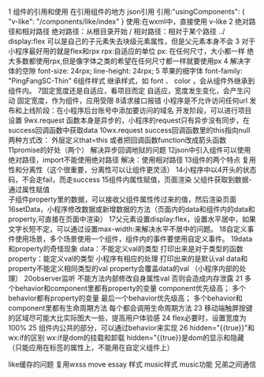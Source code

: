 1 组件的引用和使用
在引用组件的地方 json引用 
引用:"usingComponents": {
  "v-like": "/components/like/index"
}
使用:在wxml中，直接使用 v-like
2 绝对路径和相对路径
绝对路径：从根目录开始 /
相对路径：相对于某个路径 ../
display:flex 可以是自己的子元素失去块级元素属性，但是父元素本身不会
3 对于小程序最好用的就是flex和rpx
rpx:自适应的单位
px: 在任何尺寸，大小都一样
绝大多数都使用rpx,但是像字体之类的希望在任何尺寸都一样就要使用px
4 解决字体的空隙
font-size: 24rpx;
line-height: 24rpx;
5 苹果的细字体
font-family: "PingFangSC-Thin"
6组件样式
继承样式，如 font 、 color ，会从组件外继承到组件内。
7固定宽度还是自适应，看项目而定
自适应，宽度发生变化，会产生闪动
固定宽度，作为组件，应用受限
8请求接口报错
小程序是不允许访问任何url
发布和上线阶段：在小程序后台账号中添加要访问的域名
开发阶段，可以进行项目设置
9wx.request
函数本身是异步的，小程序的request只有异步没有同步，在success回调函数中获取data
10wx.request success回调函数里的this指向null
两种方式改：
外层定义that=this
或者把回调函数function改成箭头函数
11promise的好处（两个）
解决异步回调地狱的问题
12json中引入组件可以使用绝对路径，import不能使用绝对路径
解决：使用相对路径
13组件的两个特点 复用性和分离性（这个很重要，分离性可以让组件更灵活）
14小程序中以4开头的状态码，不会走fail，而走success
15组件内属性赋值，页面渲染
父组件获取到数据-通过属性赋值  
子组件property里的数据，可以接收父组件属性传过来的值，然后渲染页面
16setData，小程序修改数据或新增数据的方法（页面内的data和组件内的data和property,可直接在页面中渲染）
17父元素设置display:flex，设置水平居中，如果文字长短不定，可以通过设置max-width:来解决水平不居中的问题。 
18自定义事件使用场景，多个场景使用一个组件，组件内的事件要使用自定义事件。
19data和property的奇怪现象
data：不能定义val的类型 打印出来是对于类型的函数 property：能定义val的类型 小程序有相应的处理 打印出来的是默认val
data和property不能定义相同类型的val property会覆盖data的val （小程序内部的处理）
20observer监听 不能方法内部修改自身属性val 否则会造成内存泄露
21 多个behavior和component里都有property的变量 component优先级高；
多个behavior都有property的变量 最后一个behavior优先级高；
多个behavior和component里都有生命周期方法 每个都会调用生命周期方法
23 移动端触屏按键的区域尽可能大比实际图大一些，提高用户体验感
24 flex必要时，设置宽度为100%
25 组件内公共的部分，可以通过behavior来实现
26 hidden="{{true}}"和wx:if的区别
wx:if是dom的挂载和卸载
hidden="{{true}}是dom的显示和隐藏（只能应用在标签的属性上，不能用在自定义组件上）


like缓存的问题
复用wxss move essay 样式
music样式
music功能
兄弟之间通信